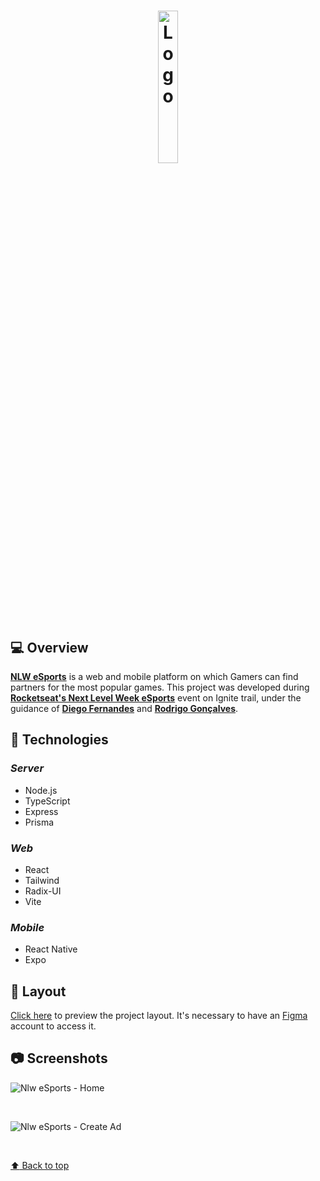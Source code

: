 <h1 align="center">
  <img alt="Logo" src="https://global-uploads.webflow.com/61d83a2ebb0ae01ab96e841a/630ced17a99fbd99b6169b52_Logo-NLW-eSports.svg" width="25%">
</h1>

## 💻 Overview

**[NLW eSports](https://nlw-esports-sooty.vercel.app/#)** is a web and mobile platform on which Gamers can find partners for the most popular games. This project was developed during **[Rocketseat's Next Level Week eSports](https://github.com/Rocketseat)** event on Ignite trail, under the guidance of **[Diego Fernandes](https://github.com/diego3g)** and **[Rodrigo Gonçalves](https://github.com/rodrigorgtic)**.

## 🚀 Technologies

### **_Server_**

- Node.js
- TypeScript
- Express
- Prisma

### **_Web_**

- React
- Tailwind
- Radix-UI
- Vite

### **_Mobile_**

- React Native
- Expo

## 🔖 Layout

[Click here](https://www.figma.com/file/kw3j53kuoGQX2cEQLwhaiD/NLW-eSports-(Community)?node-id=0%3A1) to preview the project layout. It's necessary to have an [Figma](https://figma.com) account to access it.

## :camera: Screenshots

![Nlw eSports - Home](https://i.imgur.com/eNYi0P9.png)

<br />

![Nlw eSports - Create Ad](https://imgur.com/eW9N699.png)

<br />

<a href='#top'>

:arrow_up: Back to top

</a>
